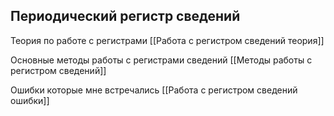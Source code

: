 
## Периодический регистр сведений

Теория по работе с регистрами [[Работа с регистром сведений теория]]

Основные методы работы с регистрами сведений [[Методы работы с регистром сведений]]

Ошибки которые мне встречались [[Работа с регистром сведений ошибки]]

